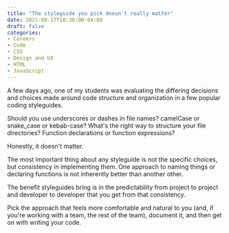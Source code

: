 ```yaml
---
title: "The styleguide you pick doesn't really matter"
date: 2021-08-17T10:30:00-04:00
draft: false
categories:
- Careers
- Code
- CSS
- Design and UX
- HTML
- JavaScript
---
```


A few days ago, one of my students was evaluating the differing decisions and choices made around code structure and organization in a few popular coding styleguides.

Should you use underscores or dashes in file names? camelCase or snake_case or kebab-case? What's the right way to structure your file directories? Function declarations or function expressions?

Honestly, it doesn't matter.

The most important thing about any styleguide is not the specific choices, but consistency in implementing them. One approach to naming things or declaring functions is not inherently better than another other.

The benefit styleguides bring is in the predictability from project to project and developer to developer that you get from that consistency.

Pick the approach that feels more comfortable and natural to you (and, if you're working with a team, the rest of the team), document it, and then get on with writing your code.